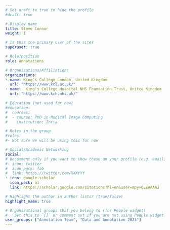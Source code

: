 ```yaml
---
# Set draft to true to hide the profile
#draft: true

# Display name
title: Steve Connor
weight: 1

# Is this the primary user of the site?
superuser: true

# Role/position
role: Annotations

# Organizations/Affiliations
organizations:
- name: King’s College London, United Kingdom
  url: "https://www.kcl.ac.uk/"
- name:  King's College Hospital NHS Foundation Trust, United Kingdom
  url: "https://www.kch.nhs.uk/"

# Education (not used for now)
#education:
#  courses:
#  - course: PhD in Medical Image Computing
#    institution: Inria

# Roles in the group
#roles:
#- Not sure we will be using this for now

# Social/Academic Networking
social:
# Uncomment only if you want to show these on your profile (e.g. email)
#- icon: twitter
#  icon_pack: fab
#  link: https://twitter.com/XXXYYY
- icon: google-scholar
  icon_pack: ai
  link: https://scholar.google.com/citations?hl=en&user=mpyvQLEAAAAJ

# Highlight the author in author lists? (true/false)
highlight_name: true

# Organizational groups that you belong to (for People widget)
#   Set this to `[]` or comment out if you are not using People widget.
user_groups: ["Annotation Team", "Data and Annotation 2023"]
---
```

